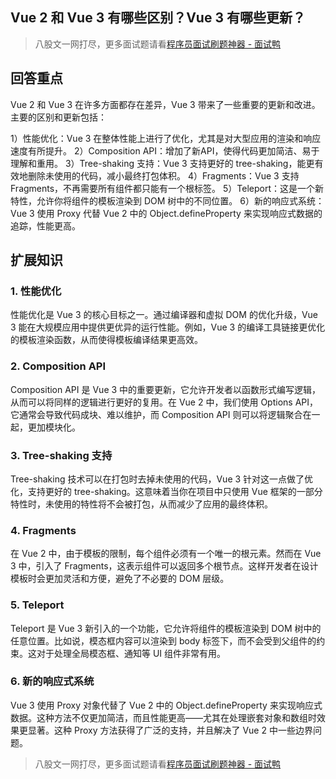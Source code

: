 ## Vue 2 和 Vue 3 有哪些区别？Vue 3 有哪些更新？
> 八股文一网打尽，更多面试题请看[程序员面试刷题神器 - 面试鸭](https://www.mianshiya.com/)

## 回答重点
Vue 2 和 Vue 3 在许多方面都存在差异，Vue 3 带来了一些重要的更新和改进。主要的区别和更新包括：

1）性能优化：Vue 3 在整体性能上进行了优化，尤其是对大型应用的渲染和响应速度有所提升。
2）Composition API：增加了新API，使得代码更加简洁、易于理解和重用。
3）Tree-shaking 支持：Vue 3 支持更好的 tree-shaking，能更有效地删除未使用的代码，减小最终打包体积。
4）Fragments：Vue 3 支持 Fragments，不再需要所有组件都只能有一个根标签。
5）Teleport：这是一个新特性，允许你将组件的模板渲染到 DOM 树中的不同位置。
6）新的响应式系统：Vue 3 使用 Proxy 代替 Vue 2 中的 Object.defineProperty 来实现响应式数据的追踪，性能更高。

## 扩展知识

### 1. 性能优化
性能优化是 Vue 3 的核心目标之一。通过编译器和虚拟 DOM 的优化升级，Vue 3 能在大规模应用中提供更优异的运行性能。例如，Vue 3 的编译工具链接更优化的模板渲染函数，从而使得模板编译结果更高效。

### 2. Composition API
Composition API 是 Vue 3 中的重要更新，它允许开发者以函数形式编写逻辑，从而可以将同样的逻辑进行更好的复用。在 Vue 2 中，我们使用 Options API，它通常会导致代码成块、难以维护，而 Composition API 则可以将逻辑聚合在一起，更加模块化。

### 3. Tree-shaking 支持
Tree-shaking 技术可以在打包时去掉未使用的代码，Vue 3 针对这一点做了优化，支持更好的 tree-shaking。这意味着当你在项目中只使用 Vue 框架的一部分特性时，未使用的特性将不会被打包，从而减少了应用的最终体积。

### 4. Fragments
在 Vue 2 中，由于模板的限制，每个组件必须有一个唯一的根元素。然而在 Vue 3 中，引入了 Fragments，这表示组件可以返回多个根节点。这样开发者在设计模板时会更加灵活和方便，避免了不必要的 DOM 层级。

### 5. Teleport
Teleport 是 Vue 3 新引入的一个功能，它允许将组件的模板渲染到 DOM 树中的任意位置。比如说，模态框内容可以渲染到 body 标签下，而不会受到父组件的约束。这对于处理全局模态框、通知等 UI 组件非常有用。

### 6. 新的响应式系统
Vue 3 使用 Proxy 对象代替了 Vue 2 中的 Object.defineProperty 来实现响应式数据。这种方法不仅更加简洁，而且性能更高——尤其在处理嵌套对象和数组时效果更显著。这种 Proxy 方法获得了广泛的支持，并且解决了 Vue 2 中一些边界问题。



> 八股文一网打尽，更多面试题请看[程序员面试刷题神器 - 面试鸭](https://www.mianshiya.com/)